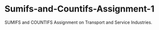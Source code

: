 # Sumifs-and-Countifs-Assignment-1
SUMIFS and COUNTIFS Assignment on Transport and Service Industries.
